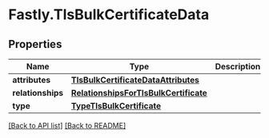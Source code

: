 # Fastly.TlsBulkCertificateData

## Properties

Name | Type | Description | Notes
------------ | ------------- | ------------- | -------------
**attributes** | [**TlsBulkCertificateDataAttributes**](TlsBulkCertificateDataAttributes.md) |  | [optional] 
**relationships** | [**RelationshipsForTlsBulkCertificate**](RelationshipsForTlsBulkCertificate.md) |  | [optional] 
**type** | [**TypeTlsBulkCertificate**](TypeTlsBulkCertificate.md) |  | [optional] 



[[Back to API list]](../../README.md#endpoints) [[Back to README]](../../README.md)
